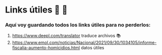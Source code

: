 # Links útiles 🔗 🤙
### Aquí voy guardando todos los links útiles para no perderlos:
1. https://www.deepl.com/translator traduce archivos 📚
2. https://www.emol.com/noticias/Nacional/2021/09/30/1034105/informe-fiscalia-aumento-homicidios.html datos útiles

